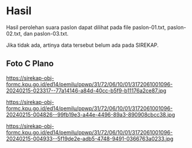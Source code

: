 # Hasil

Hasil perolehan suara paslon dapat dilihat pada file paslon-01.txt, paslon-02.txt, dan paslon-03.txt.

Jika tidak ada, artinya data tersebut belum ada pada SIREKAP.

## Foto C Plano

https://sirekap-obj-formc.kpu.go.id/ed14/pemilu/ppwp/31/72/06/10/01/3172061001096-20240215-023317--77a14146-a84d-40cc-b5f9-b11176a2ce87.jpg

https://sirekap-obj-formc.kpu.go.id/ed14/pemilu/ppwp/31/72/06/10/01/3172061001096-20240215-004826--99fb19e3-a44e-4496-89a3-890908cbcc38.jpg

https://sirekap-obj-formc.kpu.go.id/ed14/pemilu/ppwp/31/72/06/10/01/3172061001096-20240215-004933--5f19de2e-adb5-4748-9491-0366763a0233.jpg
